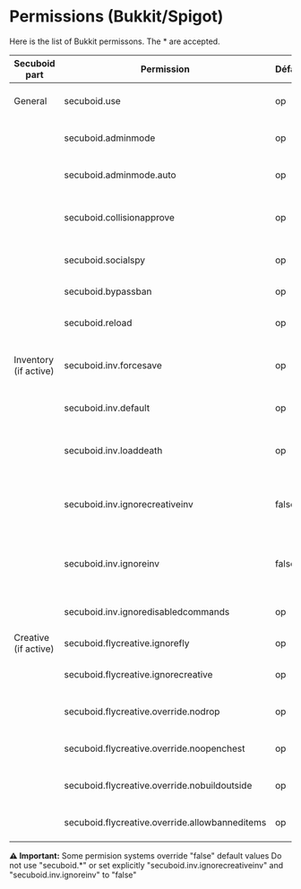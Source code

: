 # Permissions (Bukkit/Spigot)

Here is the list of Bukkit permissons. The * are accepted.

 Secuboid part        |Permission                                    |Défaut|Description
 ---------------------|----------------------------------------------|------|-------------------------------------------------
 General              |secuboid.use                                  |op    |Can use /secuboid command
 &nbsp;               |secuboid.adminmode                            |op    |Can use admin mode
 &nbsp;               |secuboid.adminmode.auto                       |op    |Admin mode on connect
 &nbsp;               |secuboid.collisionapprove                     |op    |Can approve land conflicts
 &nbsp;               |secuboid.socialspy                            |op    |Can read chat form all lands
 &nbsp;               |secuboid.bypassban                            |op    |Exempt of land ban
 &nbsp;               |secuboid.reload                               |op    |Can use "/secuboid reload"
 Inventory (if active)|secuboid.inv.forcesave                        |op    |Can use "/secuboid inv forcesave"
 &nbsp;               |secuboid.inv.default                          |op    |Can use "/secuboid inv default"
 &nbsp;               |secuboid.inv.loaddeath                        |op    |Can use "/secuboid inv loaddeath"
 &nbsp;               |secuboid.inv.ignorecreativeinv                |false |Ignore creative inventory (ignored by secuboid.*)
 &nbsp;               |secuboid.inv.ignoreinv                        |false |Ignore inventory changes (ignored by secuboid.*)
 &nbsp;               |secuboid.inv.ignoredisabledcommands           |op    |Ignore disabled commands
 Creative (if active) |secuboid.flycreative.ignorefly                |op    |Ignore «fly» flag
 &nbsp;               |secuboid.flycreative.ignorecreative           |op    |Ignore «creative» flag
 &nbsp;               |secuboid.flycreative.override.nodrop          |op    |Can deposit in creative
 &nbsp;               |secuboid.flycreative.override.noopenchest     |op    |Can open chests in créative
 &nbsp;               |secuboid.flycreative.override.nobuildoutside  |op    |Can build outside the land
 &nbsp;               |secuboid.flycreative.override.allowbanneditems|op    |Can use banned items

**⚠ Important:** Some permision systems override "false" default values Do not use "secuboid.*" or set explicitly "secuboid.inv.ignorecreativeinv" and "secuboid.inv.ignoreinv" to "false"